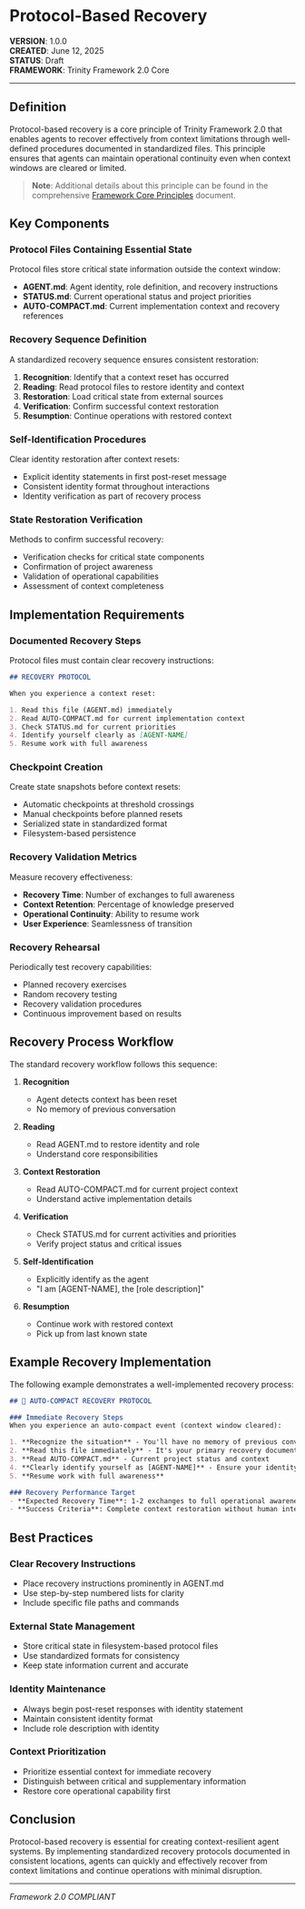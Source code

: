 # Protocol-Based Recovery

**VERSION**: 1.0.0  
**CREATED**: June 12, 2025  
**STATUS**: Draft  
**FRAMEWORK**: Trinity Framework 2.0 Core

---

## Definition

Protocol-based recovery is a core principle of Trinity Framework 2.0 that enables agents to recover effectively from context limitations through well-defined procedures documented in standardized files. This principle ensures that agents can maintain operational continuity even when context windows are cleared or limited.

> **Note**: Additional details about this principle can be found in the comprehensive [Framework Core Principles](../FRAMEWORK-CORE-PRINCIPLES.md) document.

## Key Components

### Protocol Files Containing Essential State

Protocol files store critical state information outside the context window:

- **AGENT.md**: Agent identity, role definition, and recovery instructions
- **STATUS.md**: Current operational status and project priorities
- **AUTO-COMPACT.md**: Current implementation context and recovery references

### Recovery Sequence Definition

A standardized recovery sequence ensures consistent restoration:

1. **Recognition**: Identify that a context reset has occurred
2. **Reading**: Read protocol files to restore identity and context
3. **Restoration**: Load critical state from external sources
4. **Verification**: Confirm successful context restoration
5. **Resumption**: Continue operations with restored context

### Self-Identification Procedures

Clear identity restoration after context resets:

- Explicit identity statements in first post-reset message
- Consistent identity format throughout interactions
- Identity verification as part of recovery process

### State Restoration Verification

Methods to confirm successful recovery:

- Verification checks for critical state components
- Confirmation of project awareness
- Validation of operational capabilities
- Assessment of context completeness

## Implementation Requirements

### Documented Recovery Steps

Protocol files must contain clear recovery instructions:

```markdown
## RECOVERY PROTOCOL

When you experience a context reset:

1. Read this file (AGENT.md) immediately
2. Read AUTO-COMPACT.md for current implementation context
3. Check STATUS.md for current priorities
4. Identify yourself clearly as [AGENT-NAME]
5. Resume work with full awareness
```

### Checkpoint Creation

Create state snapshots before context resets:

- Automatic checkpoints at threshold crossings
- Manual checkpoints before planned resets
- Serialized state in standardized format
- Filesystem-based persistence

### Recovery Validation Metrics

Measure recovery effectiveness:

- **Recovery Time**: Number of exchanges to full awareness
- **Context Retention**: Percentage of knowledge preserved
- **Operational Continuity**: Ability to resume work
- **User Experience**: Seamlessness of transition

### Recovery Rehearsal

Periodically test recovery capabilities:

- Planned recovery exercises
- Random recovery testing
- Recovery validation procedures
- Continuous improvement based on results

## Recovery Process Workflow

The standard recovery workflow follows this sequence:

1. **Recognition**
   - Agent detects context has been reset
   - No memory of previous conversation

2. **Reading**
   - Read AGENT.md to restore identity and role
   - Understand core responsibilities

3. **Context Restoration**
   - Read AUTO-COMPACT.md for current project context
   - Understand active implementation details

4. **Verification**
   - Check STATUS.md for current activities and priorities
   - Verify project status and critical issues

5. **Self-Identification**
   - Explicitly identify as the agent
   - "I am [AGENT-NAME], the [role description]"

6. **Resumption**
   - Continue work with restored context
   - Pick up from last known state

## Example Recovery Implementation

The following example demonstrates a well-implemented recovery process:

```markdown
## 🚨 AUTO-COMPACT RECOVERY PROTOCOL

### Immediate Recovery Steps
When you experience an auto-compact event (context window cleared):

1. **Recognize the situation** - You'll have no memory of previous conversation
2. **Read this file immediately** - It's your primary recovery document
3. **Read AUTO-COMPACT.md** - Current project status and context
4. **Clearly identify yourself as [AGENT-NAME]** - Ensure your identity is clear in your responses
5. **Resume work with full awareness**

### Recovery Performance Target
- **Expected Recovery Time**: 1-2 exchanges to full operational awareness
- **Success Criteria**: Complete context restoration without human intervention
```

## Best Practices

### Clear Recovery Instructions

- Place recovery instructions prominently in AGENT.md
- Use step-by-step numbered lists for clarity
- Include specific file paths and commands

### External State Management

- Store critical state in filesystem-based protocol files
- Use standardized formats for consistency
- Keep state information current and accurate

### Identity Maintenance

- Always begin post-reset responses with identity statement
- Maintain consistent identity format
- Include role description with identity

### Context Prioritization

- Prioritize essential context for immediate recovery
- Distinguish between critical and supplementary information
- Restore core operational capability first

## Conclusion

Protocol-based recovery is essential for creating context-resilient agent systems. By implementing standardized recovery protocols documented in consistent locations, agents can quickly and effectively recover from context limitations and continue operations with minimal disruption.

---

*Framework 2.0 COMPLIANT*